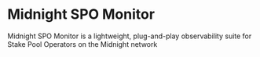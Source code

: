 # Midnight SPO Monitor
Midnight SPO Monitor is a lightweight, plug-and-play observability suite for Stake Pool Operators on the Midnight network